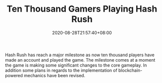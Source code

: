 ﻿---
title: "Ten Thousand Gamers Playing Hash Rush"
date: 2020-08-28T21:57:40+08:00
lastmod: 2020-08-28T16:45:40+08:00
draft: false
authors: ["Erwin"]
description: "Hash Rush has reach a major milestone as now ten thousand players have made an account and played the game. The milestone comes at a moment the game is making some significant changes to the core gameplay. In addition some plans in regards to the implementation of blockchain-powered mechanics have been revised."
featuredImage: "ten-thousand-gamers-playing-hash-rush.png"
tags: ["Virtual World","Play to Earn"]
categories: ["news"]
news: ["Virtual World"]
weight: 
lightgallery: true
pinned: false
recommend: false
recommend1: false
---

Hash Rush has reach a major milestone as now ten thousand players have made an account and played the game. The milestone comes at a moment the game is making some significant changes to the core gameplay. In addition some plans in regards to the implementation of blockchain-powered mechanics have been revised.

<!--more-->

